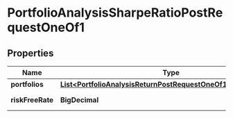 

# PortfolioAnalysisSharpeRatioPostRequestOneOf1


## Properties

| Name | Type | Description | Notes |
|------------ | ------------- | ------------- | -------------|
|**portfolios** | [**List&lt;PortfolioAnalysisReturnPostRequestOneOf1PortfoliosInner&gt;**](PortfolioAnalysisReturnPostRequestOneOf1PortfoliosInner.md) |  |  |
|**riskFreeRate** | **BigDecimal** | The risk free rate |  |



